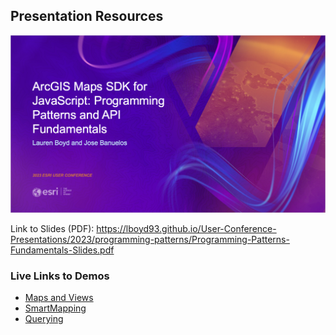 ## Presentation Resources

![title-slide](../images/pp-title-slide.png)

Link to Slides (PDF): https://lboyd93.github.io/User-Conference-Presentations/2023/programming-patterns/Programming-Patterns-Fundamentals-Slides.pdf

### Live Links to Demos

- [Maps and Views](https://lboyd93.github.io/User-Conference-Presentations/2023/programming-patterns/maps-views)
- [SmartMapping](https://lboyd93.github.io/User-Conference-Presentations/2023/programming-patterns/smartmapping)
- [Querying](https://lboyd93.github.io/User-Conference-Presentations/2023/programming-patterns/query/serverside.html)